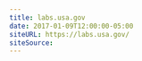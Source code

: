 ```yaml
---
title: labs.usa.gov
date: 2017-01-09T12:00:00-05:00
siteURL: https://labs.usa.gov/
siteSource:
---
```

